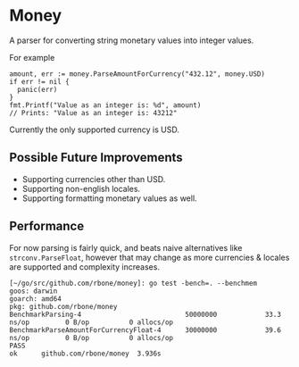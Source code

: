 # Money

A parser for converting string monetary values into integer values.

For example

```golang
amount, err := money.ParseAmountForCurrency("432.12", money.USD)
if err != nil {
  panic(err)
}
fmt.Printf("Value as an integer is: %d", amount)
// Prints: "Value as an integer is: 43212"
```

Currently the only supported currency is USD.

## Possible Future Improvements

  - Supporting currencies other than USD.
  - Supporting non-english locales.
  - Supporting formatting monetary values as well.

## Performance

For now parsing is fairly quick, and beats naive alternatives like `strconv.ParseFloat`,
however that may change as more currencies & locales are supported and complexity
increases.

```
[~/go/src/github.com/rbone/money]: go test -bench=. --benchmem
goos: darwin
goarch: amd64
pkg: github.com/rbone/money
BenchmarkParsing-4                       	50000000	        33.3 ns/op	       0 B/op	       0 allocs/op
BenchmarkParseAmountForCurrencyFloat-4   	30000000	        39.6 ns/op	       0 B/op	       0 allocs/op
PASS
ok  	github.com/rbone/money	3.936s
```
